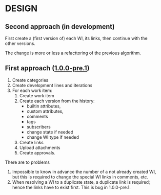 # DESIGN

## Second approach (in development)

First create a (first version of) each WI, its links, then continue with the other versions.

The change is more or less a refacttoring of the previous algorithm.

## First approach ([1.0.0-pre.1]())

1) Create categories
2) Create development lines and iterations
3) For each work item:
   1) Create work item
   2) Create each version from the history:
      - builtin attributes,
      - custom attributes,
      - comments
      - tags
      - subscribers
      - change state if needed
      - change WI type if needed
   3) Create links
   4) Upload attachments
   5) Create approvals.

There are to problems

1) Impossible to know in advance the number of a not already created WI, but this is required to change the special WI links in comments, etc.
2) When resolving a WI to a duplicate state, a duplicate link is required; hence the links have to exist first. This is bug in 1.0.0-pre.1.
